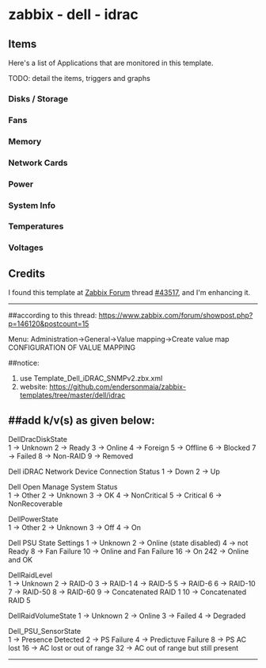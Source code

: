 # zabbix - dell - idrac

## Items

Here's a list of Applications that are monitored in this template.

TODO: detail the items, triggers and graphs

### Disks / Storage

### Fans

### Memory

### Network Cards

### Power

### System Info

### Temperatures

### Voltages

## Credits

I found this template at [Zabbix Forum](https://www.zabbix.com/forum) thread [#43517](https://www.zabbix.com/forum/showthread.php?t=43517), and I'm enhancing it.

-------
##according to this thread:
https://www.zabbix.com/forum/showpost.php?p=146120&postcount=15

Menu: Administration->General->Value mapping->Create value map
CONFIGURATION OF VALUE MAPPING

##notice: 
1) use Template_Dell_iDRAC_SNMPv2.zbx.xml
2) website: https://github.com/endersonmaia/zabbix-templates/tree/master/dell/idrac

##add k/v(s) as given below:
--------------------------
DellDracDiskState	
1 -> Unknown
2 -> Ready
3 -> Online
4 -> Foreign
5 -> Offline
6 -> Blocked
7 -> Failed
8 -> Non-RAID
9 -> Removed

Dell iDRAC Network Device Connection Status	
1 -> Down
2 -> Up

Dell Open Manage System Status	
1 -> Other
2 -> Unknown
3 -> OK
4 -> NonCritical
5 -> Critical
6 -> NonRecoverable

DellPowerState	
1 -> Other
2 -> Unknown
3 -> Off
4 -> On

Dell PSU State Settings	
1 -> Unknown
2 -> Online (state disabled)
4 -> not Ready
8 -> Fan Failure
10 -> Online and Fan Failure
16 -> On
242 -> Online and OK

DellRaidLevel	
1 -> Unknown
2 -> RAID-0
3 -> RAID-1
4 -> RAID-5
5 -> RAID-6
6 -> RAID-10
7 -> RAID-50
8 -> RAID-60
9 -> Concatenated RAID 1
10 -> Concatenated RAID 5

DellRaidVolumeState	
1 -> Unknown
2 -> Online
3 -> Failed
4 -> Degraded

Dell_PSU_SensorState	
1 -> Presence Detected
2 -> PS Failure
4 -> Predictuve Failure
8 -> PS AC lost
16 -> AC lost or out of range
32 -> AC out of range but still present

--------------------------

